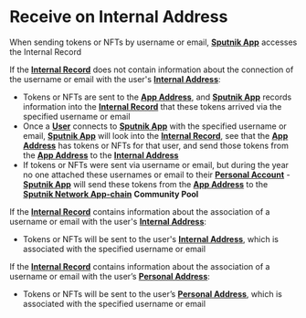 # Receive on Internal Address

When sending tokens or NFTs by username or email, [**Sputnik App**](../) accesses the Internal Record&#x20;

If the [**Internal Record**](internal-record.md) does not contain information about the connection of the username or email with the user's [**Internal Address**](../../glossary-of-terms-and-scheme/internal-address.md):&#x20;

* Tokens or NFTs are sent to the [**App Address**](../../glossary-of-terms-and-scheme/app-address.md), and [**Sputnik App**](../) records information into the [**Internal Record**](internal-record.md) that these tokens arrived via the specified username or email&#x20;
* Once a [**User**](../../glossary-of-terms-and-scheme/user.md) connects to [**Sputnik App**](../) with the specified username or email, [**Sputnik App**](../) will look into the [**Internal Record**](internal-record.md), see that the [**App Address**](../../glossary-of-terms-and-scheme/app-address.md) has tokens or NFTs for that user, and send those tokens from the [**App Address**](../../glossary-of-terms-and-scheme/app-address.md) to the [**Internal Address**](../../glossary-of-terms-and-scheme/internal-address.md)
* If tokens or NFTs were sent via username or email, but during the year no one attached these usernames or email to their [**Personal Account**](../personal-account.md) - [**Sputnik App**](../) will send these tokens from the [**App Address**](../../glossary-of-terms-and-scheme/app-address.md) to the [**Sputnik Network App-chain**](../../sputnik-network-app-chain/) **Community Pool**&#x20;

If the [**Internal Record**](internal-record.md) contains information about the association of a username or email with the user's [**Internal Address**](../../glossary-of-terms-and-scheme/internal-address.md):&#x20;

* Tokens or NFTs will be sent to the user's [**Internal Address**](../../glossary-of-terms-and-scheme/internal-address.md), which is associated with the specified username or email&#x20;

If the [**Internal Record**](internal-record.md) contains information about the association of a username or email with the user’s [**Personal Address**](../../glossary-of-terms-and-scheme/personal-address.md):&#x20;

* Tokens or NFTs will be sent to the user’s [**Personal Address**](../../glossary-of-terms-and-scheme/personal-address.md), which is associated with the specified username or email
